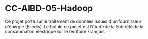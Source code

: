 # CC-AIBD-05-Hadoop
Ce projet porte sur le traitement de données issues d'un fournisseur d'énergie (Enedis). Le but de ce projet est l'étude de la Sobriété de la consommation électrique sur le territoire Français.
